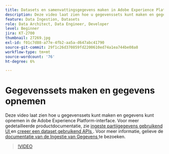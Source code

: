 ```yaml
---
title: Datasets en samenvattingsgegevens maken in Adobe Experience Platform
description: Deze video laat zien hoe u gegevenssets kunt maken en gegevens kunt opnemen in de Adobe Experience Platform-interface.
feature: Data Ingestion, Datasets
role: Data Architect, Data Engineer, Developer
level: Beginner
jira: KT-2700
thumbnail: 27269.jpg
exl-id: f01c7d88-a77e-4fb2-aa5a-d647abc41790
source-git-commit: 29f1c26d370859fd2200610ed74a1ea744be08a8
workflow-type: tm+mt
source-wordcount: '76'
ht-degree: 6%

---
```


# Gegevenssets maken en gegevens opnemen

Deze video laat zien hoe u gegevenssets kunt maken en gegevens kunt opnemen in de Adobe Experience Platform-interface. Voor meer gedetailleerde productdocumentatie, zie [ ingeste partijgegevens gebruikend UI ](https://experienceleague.adobe.com/docs/experience-platform/ingestion/tutorials/ingest-batch-data.html) en [ creeer een dataset gebruikend APIs ](https://experienceleague.adobe.com/docs/experience-platform/catalog/datasets/create.html). Voor meer informatie, gelieve de [ documentatie van de Ingestie van Gegevens ](https://experienceleague.adobe.com/docs/experience-platform/ingestion/home.html) te bezoeken.

>[!VIDEO](https://video.tv.adobe.com/v/27269?learn=on)

